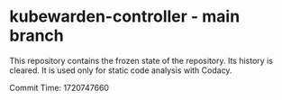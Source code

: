 # kubewarden-controller - main branch

This repository contains the frozen state of the repository.
Its history is cleared. It is used only for static code
analysis with Codacy.

Commit Time: 1720747660